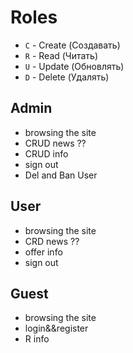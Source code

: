 # Roles

- `C` - Create (Создавать)
- `R` - Read (Читать)
- `U` - Update (Обновлять)
- `D` - Delete (Удалять)

## Admin
- browsing the site
- CRUD news ??
- CRUD info
- sign out
- Del and Ban User

## User
- browsing the site
- CRD news ??
- offer info
- sign out

## Guest
- browsing the site
- login&&register
- R info
